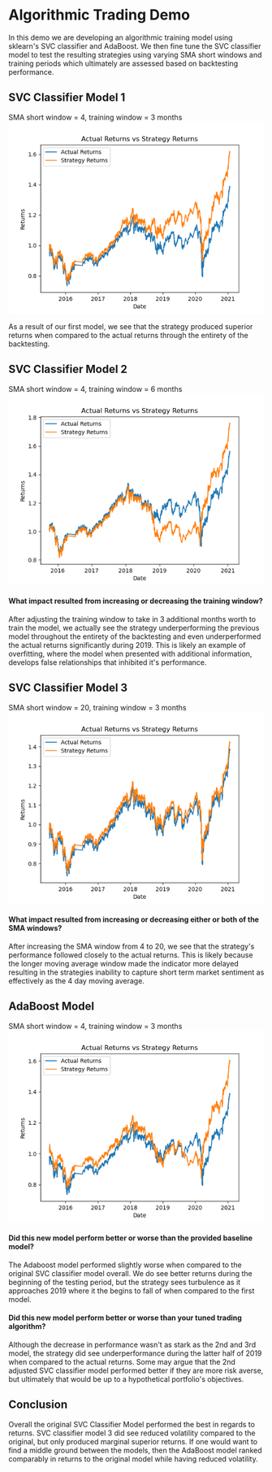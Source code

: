# Algorithmic Trading Demo

In this demo we are developing an algorithmic training model using sklearn's SVC classifier and AdaBoost. We then fine tune the SVC classifier model to test the resulting strategies using varying SMA short windows and training periods which ultimately are assessed based on backtesting performance.
    
## SVC Classifier Model 1
SMA short window = 4, training window = 3 months
![fig0](Resources/fig0.png)
    
As a result of our first model, we see that the strategy produced superior returns when compared to the actual returns through the entirety of the backtesting.

## SVC Classifier Model 2
SMA short window = 4, training window = 6 months
![fig1](Resources/fig1.png)

#### What impact resulted from increasing or decreasing the training window?

After adjusting the training window to take in 3 additional months worth to train the model, we actually see the strategy underperforming the previous model throughout the entirety of the backtesting and even underperformed the actual returns significantly during 2019. This is likely an example of overfitting, where the model when presented with additional information, develops false relationships that inhibited it's performance.

## SVC Classifier Model 3
SMA short window = 20, training window = 3 months
![fig2](Resources/fig2.png)

#### What impact resulted from increasing or decreasing either or both of the SMA windows?

After increasing the SMA window from 4 to 20, we see that the strategy's performance followed closely to the actual returns. This is likely because the longer moving average window made the indicator more delayed resulting in the strategies inability to capture short term market sentiment as effectively as the 4 day moving average.
    
## AdaBoost Model
SMA short window = 4, training window = 3 months
![fig3](Resources/fig3.png)

#### Did this new model perform better or worse than the provided baseline model? 

The Adaboost model performed slightly worse when compared to the original SVC classifier model overall. We do see better returns during the beginning of the testing period, but the strategy sees turbulence as it approaches 2019 where it the begins to fall of when compared to the first model.

#### Did this new model perform better or worse than your tuned trading algorithm?

Although the decrease in performance wasn't as stark as the 2nd and 3rd model, the strategy did see underperformance during the latter half of 2019 when compared to the actual returns. Some may argue that the 2nd adjusted SVC classifier model performed better if they are more risk averse, but ultimately that would be up to a hypothetical portfolio's objectives.
    
## Conclusion

Overall the original SVC Classifier Model performed the best in regards to returns. SVC classifier model 3 did see reduced volatility compared to the original, but only produced marginal superior returns. If one would want to find a middle ground between the models, then the AdaBoost model ranked comparably in returns to the original model while having reduced volatility. 